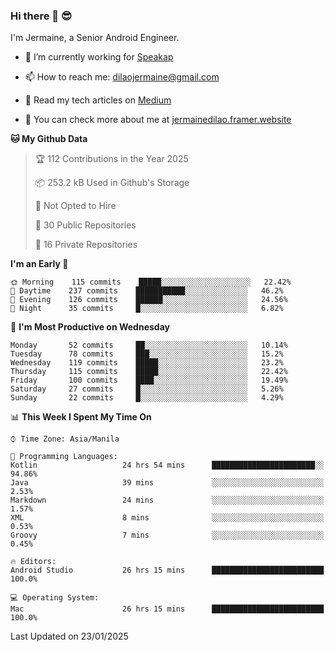 ### Hi there 👋 😎
I'm Jermaine, a Senior Android Engineer.

- 🔭 I’m currently working for [Speakap](https://www.speakap.com/)

- 📫 How to reach me: dilaojermaine@gmail.com

- 📖 Read my tech articles on [Medium](https://jermainedilao.medium.com/)

- 👀 You can check more about me at [jermainedilao.framer.website](https://jermainedilao.framer.website)

<!--
**jermainedilao/jermainedilao** is a ✨ _special_ ✨ repository because its `README.md` (this file) appears on your GitHub profile.

Here are some ideas to get you started:

- 🔭 I’m currently working on ...
- 🌱 I’m currently learning ...
- 👯 I’m looking to collaborate on ...
- 🤔 I’m looking for help with ...
- 💬 Ask me about ...
- 📫 How to reach me: ...
- 😄 Pronouns: ...
- ⚡ Fun fact: ...
-->

<!--START_SECTION:waka-->
**🐱 My Github Data** 

> 🏆 112 Contributions in the Year 2025
 > 
> 📦 253.2 kB Used in Github's Storage 
 > 
> 🚫 Not Opted to Hire
 > 
> 📜 30 Public Repositories 
 > 
> 🔑 16 Private Repositories  
 > 
**I'm an Early 🐤** 

```text
🌞 Morning    115 commits    █████░░░░░░░░░░░░░░░░░░░░   22.42% 
🌆 Daytime    237 commits    ███████████░░░░░░░░░░░░░░   46.2% 
🌃 Evening    126 commits    ██████░░░░░░░░░░░░░░░░░░░   24.56% 
🌙 Night      35 commits     █░░░░░░░░░░░░░░░░░░░░░░░░   6.82%

```
📅 **I'm Most Productive on Wednesday** 

```text
Monday       52 commits     ██░░░░░░░░░░░░░░░░░░░░░░░   10.14% 
Tuesday      78 commits     ███░░░░░░░░░░░░░░░░░░░░░░   15.2% 
Wednesday    119 commits    █████░░░░░░░░░░░░░░░░░░░░   23.2% 
Thursday     115 commits    █████░░░░░░░░░░░░░░░░░░░░   22.42% 
Friday       100 commits    ████░░░░░░░░░░░░░░░░░░░░░   19.49% 
Saturday     27 commits     █░░░░░░░░░░░░░░░░░░░░░░░░   5.26% 
Sunday       22 commits     █░░░░░░░░░░░░░░░░░░░░░░░░   4.29%

```


📊 **This Week I Spent My Time On** 

```text
⌚︎ Time Zone: Asia/Manila

💬 Programming Languages: 
Kotlin                   24 hrs 54 mins      ███████████████████████░░   94.86% 
Java                     39 mins             ░░░░░░░░░░░░░░░░░░░░░░░░░   2.53% 
Markdown                 24 mins             ░░░░░░░░░░░░░░░░░░░░░░░░░   1.57% 
XML                      8 mins              ░░░░░░░░░░░░░░░░░░░░░░░░░   0.53% 
Groovy                   7 mins              ░░░░░░░░░░░░░░░░░░░░░░░░░   0.45%

🔥 Editors: 
Android Studio           26 hrs 15 mins      █████████████████████████   100.0%

💻 Operating System: 
Mac                      26 hrs 15 mins      █████████████████████████   100.0%

```


 Last Updated on 23/01/2025
<!--END_SECTION:waka-->
